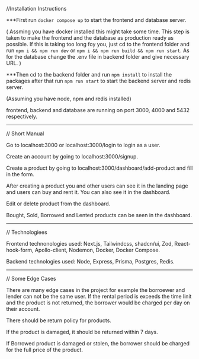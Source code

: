 //Installation Instructions

***First run `docker compose up` to start the frontend and database server. 

( Assming you have docker installed this might take some time. This step is taken to make the frontend and the database as production ready as possible. If this is taking too long foy you, just cd to the frontend folder and run `npm i && npm run dev` or `npm i && npm run build && npm run start`. As for the database change the .env file in backend folder and give necessary URL. )

***Then cd to the backend folder and run `npm install` to install the packages after that run `npm run start` to start the backend server and redis server. 

(Assuming you have node, npm and redis installed)


frontend, backend and database are running on port 3000, 4000 and 5432 respectively.


-----------------------------------------------------------------
// Short Manual

Go to localhost:3000 or localhost:3000/login to login as a user.

Create an account by going to localhost:3000/signup.

Create a product by going to localhost:3000/dashboard/add-product and fill in the form.

After creating a product you and other users can see it in the landing page and users can buy and rent it. You can also see it in the dashboard.

Edit or delete product from the dashboard.

Bought, Sold, Borrowed and Lented products can be seen in the dashboard.


-----------------------------------------------------------------
// Technologiees

Frontend technonologies used: Next.js, Tailwindcss, shadcn/ui, Zod, React-hook-form, Apollo-client, Nodemon, Docker, Docker Compose.


Backend technologies used: Node, Express, Prisma, Postgres, Redis.


-----------------------------------------------------------------
// Some Edge Cases

There are many edge cases in the project for example the borroewer and lender can not be the same user. If the rental period is exceeds the time linit and the product is not returned, the borrower would be charged per day on their account.

There should be return policy for products.

If the product is damaged, it should be returned within 7 days.

If Borrowed product is damaged or stolen, the borrower should be charged for the full price of the product.







